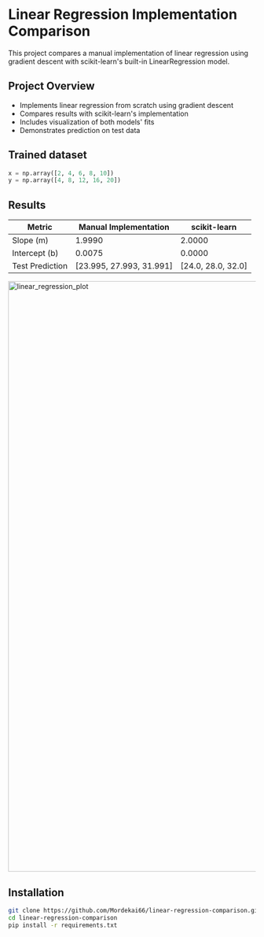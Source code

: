 # Linear Regression Implementation Comparison

This project compares a manual implementation of linear regression using gradient descent with scikit-learn's built-in LinearRegression model.

## Project Overview

- Implements linear regression from scratch using gradient descent
- Compares results with scikit-learn's implementation
- Includes visualization of both models' fits
- Demonstrates prediction on test data

## Trained dataset
```python
x = np.array([2, 4, 6, 8, 10])
y = np.array([4, 8, 12, 16, 20])
```

## Results

| Metric          | Manual Implementation | scikit-learn |
|-----------------|-----------------------|--------------|
| Slope (m)       | 1.9990               | 2.0000       |
| Intercept (b)   | 0.0075               | 0.0000       |
| Test Prediction | [23.995, 27.993, 31.991] | [24.0, 28.0, 32.0] |

<img width="1200" height="1200" alt="linear_regression_plot" src="https://github.com/user-attachments/assets/5fc4d778-a47e-4f05-ad90-beb18e8b5d08" />


## Installation

```bash
git clone https://github.com/Mordekai66/linear-regression-comparison.git
cd linear-regression-comparison
pip install -r requirements.txt
```
